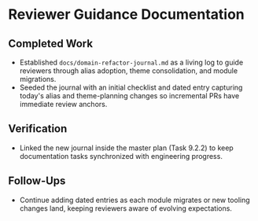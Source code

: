 # Reviewer Guidance Documentation

## Completed Work
- Established `docs/domain-refactor-journal.md` as a living log to guide reviewers through alias adoption, theme consolidation, and module migrations.
- Seeded the journal with an initial checklist and dated entry capturing today's alias and theme-planning changes so incremental PRs have immediate review anchors.

## Verification
- Linked the new journal inside the master plan (Task 9.2.2) to keep documentation tasks synchronized with engineering progress.

## Follow-Ups
- Continue adding dated entries as each module migrates or new tooling changes land, keeping reviewers aware of evolving expectations.
